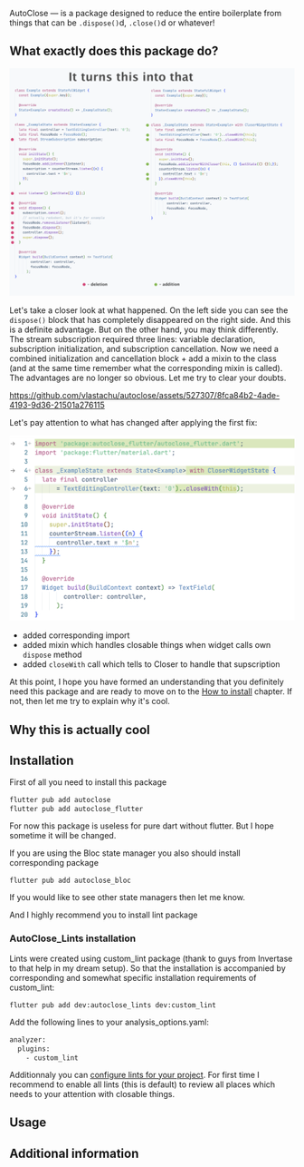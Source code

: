 AutoClose — is a package designed to reduce the entire boilerplate from things that can be `.dispose()`d, `.close()`d or whatever!

## What exactly does this package do?

![It turns this into that](assets/it-turns-this-into-that.png "It turns this into that")

Let's take a closer look at what happened. On the left side you can see the `dispose()` block that has 
completely disappeared on the right side. And this is a definite advantage. But on the other hand, 
you may think differently. The stream subscription required three lines: variable declaration, subscription 
initialization, and subscription cancellation. Now we need a combined initialization and cancellation 
block + add a mixin to the class (and at the same time remember what the corresponding mixin is called). 
The advantages are no longer so obvious. Let me try to clear your doubts.




https://github.com/vlastachu/autoclose/assets/527307/8fca84b2-4ade-4193-9d36-21501a276115


Let's pay attention to what has changed after applying the first fix:

![First lint zoomed](assets/lints-zoom.png "First lint zoomed")

- added corresponding import
- added mixin which handles closable things when widget calls own `dispose` method
- added `closeWith` call which tells to Closer to handle that supscription

At this point, I hope you have formed an understanding that you definitely need this package and are ready to move on to the [How to install](#installation) chapter. If not, then let me try to explain why it's cool.

## Why this is actually cool

## Installation

First of all you need to install this package

```
flutter pub add autoclose
flutter pub add autoclose_flutter
```

For now this package is useless for pure dart without flutter. But I hope sometime it will be changed.

If you are using the Bloc state manager you also should install corresponding package

```
flutter pub add autoclose_bloc
```

If you would like to see other state managers then let me know.

And I highly recommend you to install lint package

### AutoClose_Lints installation

Lints were created using custom_lint package (thank to guys from Invertase to that help in my dream setup). 
So that the installation is accompanied by corresponding and somewhat specific installation requirements of custom_lint:

```
flutter pub add dev:autoclose_lints dev:custom_lint
```

Add the following lines to your analysis_options.yaml:

```
analyzer:
  plugins:
    - custom_lint
```

Additionnaly you can [configure lints for your project](https://github.com/invertase/dart_custom_lint#enablingdisabling-and-configuring-lints).
For first time I recommend to enable all lints (this is default) to review all places which needs to your attention with closable things.

## Usage

## Additional information
